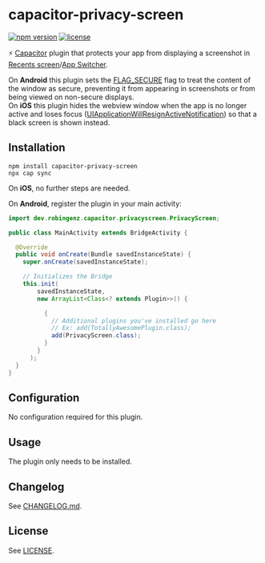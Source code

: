 # capacitor-privacy-screen

[![npm version](https://img.shields.io/npm/v/capacitor-privacy-screen)](https://www.npmjs.com/package/capacitor-privacy-screen)
[![license](https://img.shields.io/npm/l/capacitor-privacy-screen)](https://github.com/robingenz/capacitor-privacy-screen/blob/main/LICENSE)

⚡️ [Capacitor](https://capacitorjs.com/) plugin that protects your app from displaying a screenshot in [Recents screen](https://developer.android.com/guide/components/activities/recents)/[App Switcher](https://support.apple.com/en-us/HT202070).  

On **Android** this plugin sets the [FLAG_SECURE](https://developer.android.com/reference/android/view/WindowManager.LayoutParams#FLAG_SECURE) flag to treat the content of the window as secure, preventing it from appearing in screenshots or from being viewed on non-secure displays.  
On **iOS** this plugin hides the webview window when the app is no longer active and loses focus ([UIApplicationWillResignActiveNotification](https://developer.apple.com/documentation/uikit/uiapplicationwillresignactivenotification)) so that a black screen is shown instead.

## Installation

```
npm install capacitor-privacy-screen
npx cap sync
```

On **iOS**, no further steps are needed.

On **Android**, register the plugin in your main activity:

```java
import dev.robingenz.capacitor.privacyscreen.PrivacyScreen;

public class MainActivity extends BridgeActivity {

  @Override
  public void onCreate(Bundle savedInstanceState) {
    super.onCreate(savedInstanceState);

    // Initializes the Bridge
    this.init(
        savedInstanceState,
        new ArrayList<Class<? extends Plugin>>() {

          {
            // Additional plugins you've installed go here
            // Ex: add(TotallyAwesomePlugin.class);
            add(PrivacyScreen.class);
          }
        }
      );
  }
}
```

## Configuration

No configuration required for this plugin.

## Usage

The plugin only needs to be installed.

## Changelog

See [CHANGELOG.md](https://github.com/robingenz/capacitor-privacy-screen/blob/main/CHANGELOG.md).

## License

See [LICENSE](https://github.com/robingenz/capacitor-privacy-screen/blob/main/LICENSE).
